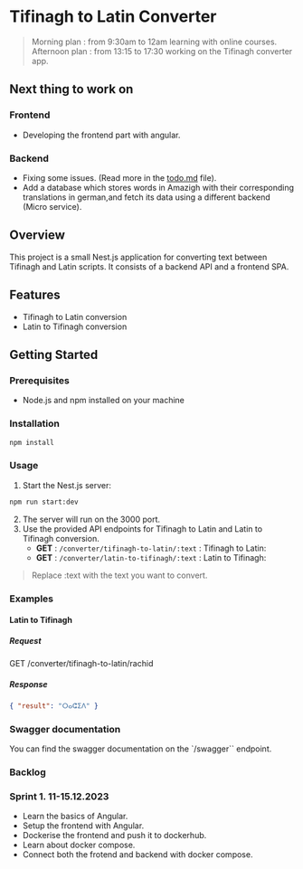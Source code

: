 # Tifinagh to Latin Converter

> Morning plan : from 9:30am to 12am learning with online courses.
> Afternoon plan : from 13:15 to 17:30 working on the Tifinagh converter app.

## Next thing to work on

### Frontend

- Developing the frontend part with angular.

### Backend

- Fixing some issues. (Read more in the [todo.md](./todo.md) file).
- Add a database which stores words in Amazigh with their corresponding translations in german,and fetch its data using a different backend (Micro service).

## Overview

This project is a small Nest.js application for converting text between Tifinagh and Latin scripts. It consists of a backend API and a frontend SPA.

## Features

- Tifinagh to Latin conversion
- Latin to Tifinagh conversion

## Getting Started

### Prerequisites

- Node.js and npm installed on your machine

### Installation

```cmd
npm install
```

### Usage

1. Start the Nest.js server:

```cmd
npm run start:dev
```

2. The server will run on the 3000 port.
3. Use the provided API endpoints for Tifinagh to Latin and Latin to Tifinagh conversion.
   - **GET** : `/converter/tifinagh-to-latin/:text` : Tifinagh to Latin:
   - **GET** : `/converter/latin-to-tifinagh/:text` : Latin to Tifinagh:

> Replace :text with the text you want to convert.

### Examples

#### Latin to Tifinagh

##### Request

GET /converter/tifinagh-to-latin/rachid

##### Response

```json
{ "result": "ⵔⴰⵛⵉⴷ" }
```

### Swagger documentation

You can find the swagger documentation on the `/swagger`` endpoint.

### Backlog

### Sprint 1. 11-15.12.2023

- Learn the basics of Angular.
- Setup the frontend with Angular.
- Dockerise the frontend and push it to dockerhub.
- Learn about docker compose.
- Connect both the frotend and backend with docker compose.